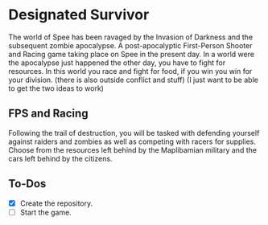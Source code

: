 # Designated Survivor

The world of Spee has been ravaged by the Invasion of Darkness and the subsequent zombie apocalypse.
A post-apocalyptic First-Person Shooter and Racing game taking place on Spee in the present day.
In a world were the apocalypse just happened the other day, you have to fight for resources.
In this world you race and fight for food, if you win you win for your division. (there is also outside conflict and stuff)
(I just want to be able to get the two ideas to work)
## FPS and Racing
Following the trail of destruction, you will be tasked with defending yourself against raiders and zombies as well as competing with racers for supplies. Choose from the resources left behind by the Maplibamian military and the cars left behind by the citizens. 
## To-Dos
- [x] Create the repository.
- [ ] Start the game. 